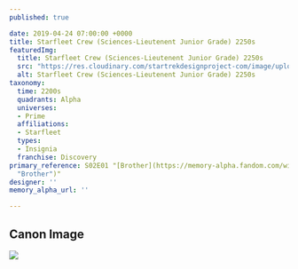 ```yaml
---
published: true

date: 2019-04-24 07:00:00 +0000
title: Starfleet Crew (Sciences-Lieutenent Junior Grade) 2250s
featuredImg:
  title: Starfleet Crew (Sciences-Lieutenent Junior Grade) 2250s
  src: "https://res.cloudinary.com/startrekdesignproject-com/image/upload/v1556135772/StarfleetCrew_Sciences-LtJr-2250s.png"
  alt: Starfleet Crew (Sciences-Lieutenent Junior Grade) 2250s
taxonomy:
  time: 2200s
  quadrants: Alpha
  universes:
  - Prime
  affiliations:
  - Starfleet
  types:
  - Insignia
  franchise: Discovery
primary_reference: S02E01 "[Brother](https://memory-alpha.fandom.com/wiki/Brother
  "Brother")"
designer: ''
memory_alpha_url: ''

---
```

## Canon Image

![](https://res.cloudinary.com/startrekdesignproject-com/image/upload/v1556135772/DSC-2x1-Crew-Sciences-LtJrGrade.jpg)